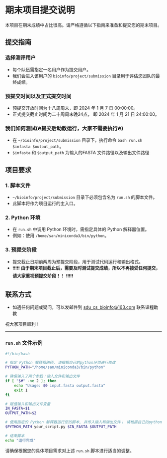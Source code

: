 # 期末项目提交说明


本项目在期末成绩中占比很高。请严格遵循以下指南来准备和提交您的期末项目。

## 提交指南

### 选择测评用户
- 每个队伍需指定一名用户作为提交用户。
- 我们会进入该用户的 `bioinfo/project/submission` 目录用于评估您团队的最终成绩。


### 预提交时间以及正式提交时间

- 预提交开放时间为十八周周末，即 2024 年 1 月 7 日 00:00:00。
- 正式提交截止时间为二十周周末晚24点， 即 2024 年 1 月 21 日 24:00:00。

### 我们如何测试(🔥提交后助教运行，大家不需要执行🔥)
- 在 `~/bioinfo/project/submission` 目录下，执行命令 `bash run.sh $infasta $output_path`。
- `$infasta` 和 `$output_path` 为输入的FASTA 文件路径以及输出文件路径

## 项目要求

### 1. 脚本文件
- `~/bioinfo/project/submission` 目录下必须包含名为 `run.sh` 的脚本文件。
- 此脚本将作为项目运行的主入口。

### 2. Python 环境
- 在 `run.sh` 中调用 Python 环境时，需指定具体的 Python 解释器位置。
- 例如：使用 `/home/san/miniconda3/bin/python`。

### 3. 预提交阶段
- 提交截止日期前两周为预提交阶段，用于测试代码运行和输出格式。
- ❗️❗️❗️❗️❗️ **由于期末项目截止后，需要及时测试提交成绩，所以不再接受任何提交，请大家重视预提交阶段！！** ❗️❗️❗️❗️❗️

## 联系方式
- 如遇任何问题或疑问，可以发邮件到 sdu_cs_bioinfo@163.com 联系课程助教

祝大家项目顺利！

---

### `run.sh` 文件示例

```bash
#!/bin/bash

# 指定 Python 解释器路径, 请根据自己的python环境进行修改
PYTHON_PATH="/home/san/miniconda3/bin/python"

# 确保输入了两个参数：输入文件和输出文件
if [ "$#" -ne 2 ]; then
    echo "Usage: $0 input.fasta output.fasta"
    exit 1
fi

# 赋值输入和输出文件变量
IN_FASTA=$1
OUTPUT_PATH=$2

# 使用指定的 Python 解释器运行您的脚本, 并传入输入和输出文件； 请根据自己的python文件名进行修改`your_script.py`
$PYTHON_PATH your_script.py $IN_FASTA $OUTPUT_PATH

# 结束脚本
echo "运行完成"
```

请确保根据您的具体项目需求对上述 `run.sh` 脚本进行适当的调整。